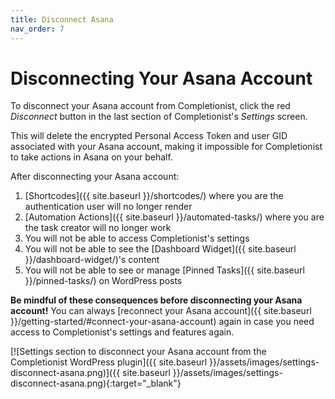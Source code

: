 ```yaml
---
title: Disconnect Asana
nav_order: 7
---
```


# Disconnecting Your Asana Account

To disconnect your Asana account from Completionist, click the red _Disconnect_ button in the last section of Completionist's _Settings_ screen.

This will delete the encrypted Personal Access Token and user GID associated with your Asana account, making it impossible for Completionist to take actions in Asana on your behalf.

After disconnecting your Asana account:

1. [Shortcodes]({{ site.baseurl }}/shortcodes/) where you are the authentication user will no longer render
1. [Automation Actions]({{ site.baseurl }}/automated-tasks/) where you are the task creator will no longer work
1. You will not be able to access Completionist's settings
1. You will not be able to see the [Dashboard Widget]({{ site.baseurl }}/dashboard-widget/)'s content
1. You will not be able to see or manage [Pinned Tasks]({{ site.baseurl }}/pinned-tasks/) on WordPress posts

**Be mindful of these consequences before disconnecting your Asana account!** You can always [reconnect your Asana account]({{ site.baseurl }}/getting-started/#connect-your-asana-account) again in case you need access to Completionist's settings and features again.

[![Settings section to disconnect your Asana account from the Completionist WordPress plugin]({{ site.baseurl }}/assets/images/settings-disconnect-asana.png)]({{ site.baseurl }}/assets/images/settings-disconnect-asana.png){:target="_blank"}
